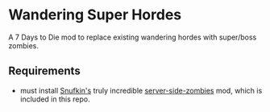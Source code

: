 # Wandering Super Hordes
A 7 Days to Die mod to replace existing wandering hordes with super/boss zombies.

## Requirements
- must install [Snufkin's](https://community.7daystodie.com/profile/77980-snufkin/) truly incredible [server-side-zombies](https://7daystodiemods.com/server-side-zombies/) mod, which is included in this repo.

